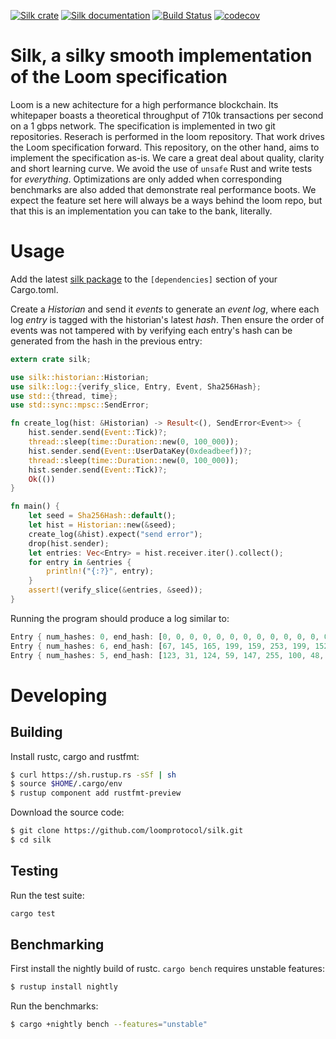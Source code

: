 [![Silk crate](https://img.shields.io/crates/v/silk.svg)](https://crates.io/crates/silk)
[![Silk documentation](https://docs.rs/silk/badge.svg)](https://docs.rs/silk)
[![Build Status](https://travis-ci.org/loomprotocol/silk.svg?branch=master)](https://travis-ci.org/loomprotocol/silk)
[![codecov](https://codecov.io/gh/loomprotocol/silk/branch/master/graph/badge.svg)](https://codecov.io/gh/loomprotocol/silk)

# Silk, a silky smooth implementation of the Loom specification

Loom is a new achitecture for a high performance blockchain. Its whitepaper boasts a theoretical
throughput of 710k transactions per second on a 1 gbps network. The specification is implemented
in two git repositories. Reserach is performed in the loom repository. That work drives the
Loom specification forward. This repository, on the other hand, aims to implement the specification
as-is.  We care a great deal about quality, clarity and short learning curve. We avoid the use
of `unsafe` Rust and write tests for *everything*.  Optimizations are only added when
corresponding benchmarks are also added that demonstrate real performance boots. We expect the
feature set here will always be a ways behind the loom repo, but that this is an implementation
you can take to the bank, literally.

# Usage

Add the latest [silk package](https://crates.io/crates/silk) to the `[dependencies]` section
of your Cargo.toml.

Create a *Historian* and send it *events* to generate an *event log*, where each log *entry*
is tagged with the historian's latest *hash*. Then ensure the order of events was not tampered
with by verifying each entry's hash can be generated from the hash in the previous entry:

```rust
extern crate silk;

use silk::historian::Historian;
use silk::log::{verify_slice, Entry, Event, Sha256Hash};
use std::{thread, time};
use std::sync::mpsc::SendError;

fn create_log(hist: &Historian) -> Result<(), SendError<Event>> {
    hist.sender.send(Event::Tick)?;
    thread::sleep(time::Duration::new(0, 100_000));
    hist.sender.send(Event::UserDataKey(0xdeadbeef))?;
    thread::sleep(time::Duration::new(0, 100_000));
    hist.sender.send(Event::Tick)?;
    Ok(())
}

fn main() {
    let seed = Sha256Hash::default();
    let hist = Historian::new(&seed);
    create_log(&hist).expect("send error");
    drop(hist.sender);
    let entries: Vec<Entry> = hist.receiver.iter().collect();
    for entry in &entries {
        println!("{:?}", entry);
    }
    assert!(verify_slice(&entries, &seed));
}
```

Running the program should produce a log similar to:

```rust
Entry { num_hashes: 0, end_hash: [0, 0, 0, 0, 0, 0, 0, 0, 0, 0, 0, 0, 0, 0, 0, 0, 0, 0, 0, 0, 0, 0, 0, 0, 0, 0, 0, 0, 0, 0, 0, 0], event: Tick }
Entry { num_hashes: 6, end_hash: [67, 145, 165, 199, 159, 253, 199, 152, 131, 3, 101, 3, 202, 85, 22, 115, 192, 157, 238, 194, 141, 244, 50, 168, 216, 141, 235, 199, 250, 46, 201, 30], event: UserDataKey(3735928559) }
Entry { num_hashes: 5, end_hash: [123, 31, 124, 59, 147, 255, 100, 48, 35, 214, 59, 187, 225, 130, 161, 121, 146, 42, 216, 90, 42, 160, 224, 62, 245, 1, 112, 181, 131, 126, 147, 34], event: Tick }
```


# Developing

Building
---

Install rustc, cargo and rustfmt:

```bash
$ curl https://sh.rustup.rs -sSf | sh
$ source $HOME/.cargo/env
$ rustup component add rustfmt-preview
```

Download the source code:

```bash
$ git clone https://github.com/loomprotocol/silk.git
$ cd silk
```

Testing
---

Run the test suite:

```bash
cargo test
```

Benchmarking
---

First install the nightly build of rustc. `cargo bench` requires unstable features:

```bash
$ rustup install nightly
```

Run the benchmarks:

```bash
$ cargo +nightly bench --features="unstable"
```
